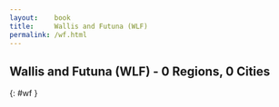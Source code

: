 ```yaml
---
layout:    book
title:     Wallis and Futuna (WLF)
permalink: /wf.html
---
```


## Wallis and Futuna (WLF) - 0 Regions, 0 Cities
{: #wf }






 
